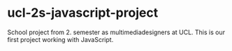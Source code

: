 # ucl-2s-javascript-project
School project from 2. semester as multimediadesigners at UCL. This is our first project working with JavaScript.

